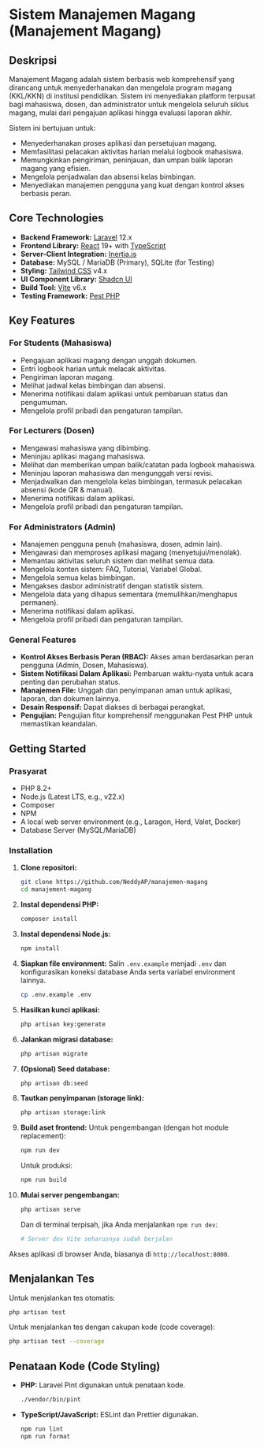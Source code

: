# Sistem Manajemen Magang (Manajement Magang)

## Deskripsi

Manajement Magang adalah sistem berbasis web komprehensif yang dirancang untuk menyederhanakan dan mengelola program magang (KKL/KKN) di institusi pendidikan. Sistem ini menyediakan platform terpusat bagi mahasiswa, dosen, dan administrator untuk mengelola seluruh siklus magang, mulai dari pengajuan aplikasi hingga evaluasi laporan akhir.

Sistem ini bertujuan untuk:

- Menyederhanakan proses aplikasi dan persetujuan magang.
- Memfasilitasi pelacakan aktivitas harian melalui logbook mahasiswa.
- Memungkinkan pengiriman, peninjauan, dan umpan balik laporan magang yang efisien.
- Mengelola penjadwalan dan absensi kelas bimbingan.
- Menyediakan manajemen pengguna yang kuat dengan kontrol akses berbasis peran.

## Core Technologies

- **Backend Framework:** [Laravel](https://laravel.com/) 12.x
- **Frontend Library:** [React](https://react.dev/) 19+ with [TypeScript](https://www.typescriptlang.org/)
- **Server-Client Integration:** [Inertia.js](https://inertiajs.com/)
- **Database:** MySQL / MariaDB (Primary), SQLite (for Testing)
- **Styling:** [Tailwind CSS](https://tailwindcss.com/) v4.x
- **UI Component Library:** [Shadcn UI](https://ui.shadcn.com/)
- **Build Tool:** [Vite](https://vitejs.dev/) v6.x
- **Testing Framework:** [Pest PHP](https://pestphp.com/)

## Key Features

### For Students (Mahasiswa)

- Pengajuan aplikasi magang dengan unggah dokumen.
- Entri logbook harian untuk melacak aktivitas.
- Pengiriman laporan magang.
- Melihat jadwal kelas bimbingan dan absensi.
- Menerima notifikasi dalam aplikasi untuk pembaruan status dan pengumuman.
- Mengelola profil pribadi dan pengaturan tampilan.

### For Lecturers (Dosen)

- Mengawasi mahasiswa yang dibimbing.
- Meninjau aplikasi magang mahasiswa.
- Melihat dan memberikan umpan balik/catatan pada logbook mahasiswa.
- Meninjau laporan mahasiswa dan mengunggah versi revisi.
- Menjadwalkan dan mengelola kelas bimbingan, termasuk pelacakan absensi (kode QR & manual).
- Menerima notifikasi dalam aplikasi.
- Mengelola profil pribadi dan pengaturan tampilan.

### For Administrators (Admin)

- Manajemen pengguna penuh (mahasiswa, dosen, admin lain).
- Mengawasi dan memproses aplikasi magang (menyetujui/menolak).
- Memantau aktivitas seluruh sistem dan melihat semua data.
- Mengelola konten sistem: FAQ, Tutorial, Variabel Global.
- Mengelola semua kelas bimbingan.
- Mengakses dasbor administratif dengan statistik sistem.
- Mengelola data yang dihapus sementara (memulihkan/menghapus permanen).
- Menerima notifikasi dalam aplikasi.
- Mengelola profil pribadi dan pengaturan tampilan.

### General Features

- **Kontrol Akses Berbasis Peran (RBAC):** Akses aman berdasarkan peran pengguna (Admin, Dosen, Mahasiswa).
- **Sistem Notifikasi Dalam Aplikasi:** Pembaruan waktu-nyata untuk acara penting dan perubahan status.
- **Manajemen File:** Unggah dan penyimpanan aman untuk aplikasi, laporan, dan dokumen lainnya.
- **Desain Responsif:** Dapat diakses di berbagai perangkat.
- **Pengujian:** Pengujian fitur komprehensif menggunakan Pest PHP untuk memastikan keandalan.

## Getting Started

### Prasyarat

- PHP 8.2+
- Node.js (Latest LTS, e.g., v22.x)
- Composer
- NPM
- A local web server environment (e.g., Laragon, Herd, Valet, Docker)
- Database Server (MySQL/MariaDB)

### Installation

1.  **Clone repositori:**

    ```bash
    git clone https://github.com/NeddyAP/manajemen-magang
    cd manajement-magang
    ```

2.  **Instal dependensi PHP:**

    ```bash
    composer install
    ```

3.  **Instal dependensi Node.js:**

    ```bash
    npm install
    ```

4.  **Siapkan file environment:**
    Salin `.env.example` menjadi `.env` dan konfigurasikan koneksi database Anda serta variabel environment lainnya.

    ```bash
    cp .env.example .env
    ```

5.  **Hasilkan kunci aplikasi:**

    ```bash
    php artisan key:generate
    ```

6.  **Jalankan migrasi database:**

    ```bash
    php artisan migrate
    ```

7.  **(Opsional) Seed database:**

    ```bash
    php artisan db:seed
    ```

8.  **Tautkan penyimpanan (storage link):**

    ```bash
    php artisan storage:link
    ```

9.  **Build aset frontend:**
    Untuk pengembangan (dengan hot module replacement):

    ```bash
    npm run dev
    ```

    Untuk produksi:

    ```bash
    npm run build
    ```

10. **Mulai server pengembangan:**
    ```bash
    php artisan serve
    ```
    Dan di terminal terpisah, jika Anda menjalankan `npm run dev`:
    ```bash
    # Server dev Vite seharusnya sudah berjalan
    ```

Akses aplikasi di browser Anda, biasanya di `http://localhost:8000`.

## Menjalankan Tes

Untuk menjalankan tes otomatis:

```bash
php artisan test
```

Untuk menjalankan tes dengan cakupan kode (code coverage):

```bash
php artisan test --coverage
```

## Penataan Kode (Code Styling)

- **PHP:** Laravel Pint digunakan untuk penataan kode.
    ```bash
    ./vendor/bin/pint
    ```
- **TypeScript/JavaScript:** ESLint dan Prettier digunakan.
    ```bash
    npm run lint
    npm run format
    ```
